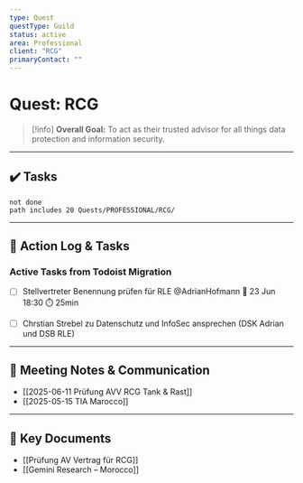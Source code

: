```yaml
---
type: Quest
questType: Guild
status: active
area: Professional
client: "RCG"
primaryContact: ""
---
```


# Quest: RCG

> [!info]
> **Overall Goal:** To act as their trusted advisor for all things data protection and information security.

---

## ✔️ Tasks

```tasks
not done
path includes 20 Quests/PROFESSIONAL/RCG/
```

---

## 📝 Action Log & Tasks

### Active Tasks from Todoist Migration
- [ ] Stellvertreter Benennung prüfen für RLE @AdrianHofmann 📅 23 Jun 18:30 ⏱️ 25min
- [ ] Chrstian Strebel zu Datenschutz und InfoSec ansprechen (DSK Adrian und DSB RLE)


---
## 💬 Meeting Notes & Communication
- [[2025-06-11 Prüfung AVV RCG Tank & Rast]]
- [[2025-05-15 TIA Marocco]]

---
## 📎 Key Documents
- [[Prüfung AV Vertrag für RCG]]
- [[Gemini Research – Morocco]]
